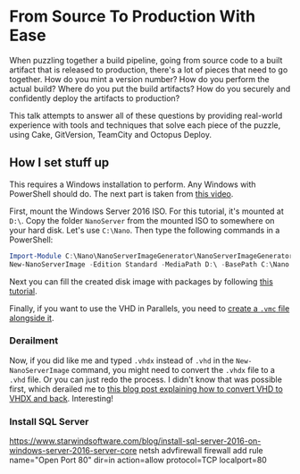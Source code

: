 # From Source To Production With Ease

When puzzling together a build pipeline, going from source code to a built
artifact that is released to production, there's a lot of pieces that need
to go together. How do you mint a version number? How do you perform the
actual build? Where do you put the build artifacts? How do you securely
and confidently deploy the artifacts to production?

This talk attempts to answer all of these questions by providing real-world
experience with tools and techniques that solve each piece of the puzzle,
using Cake, GitVersion, TeamCity and Octopus Deploy.

## How I set stuff up

This requires a Windows installation to perform. Any Windows with PowerShell
should do. The next part is taken from [this video](https://youtu.be/I0yCfiVh6aw).

First, mount the Windows Server 2016 ISO. For this tutorial, it's mounted at
`D:\`. Copy the folder `NanoServer` from the mounted ISO to somewhere on
your hard disk. Let's use `C:\Nano`. Then type the following commands in a
PowerShell:

```powershell
Import-Module C:\Nano\NanoServerImageGenerator\NanoServerImageGenerator.psm1
New-NanoServerImage -Edition Standard -MediaPath D:\ -BasePath C:\Nano -TargetPath C:\Nano\windows-nano-server-01.vhd -DeploymentType Guest -ComputerName NANOSERVER -Storage -Package Microsoft-NanoServer-Guest-Package
```
Next you can fill the created disk image with packages by following
[this tutorial](https://www.petri.com/how-to-install-windows-server-2016-nano-in-a-vm).

Finally, if you want to use the VHD in Parallels, you need to
[create a `.vmc` file alongside it](https://stackoverflow.com/a/5176279/61818).

### Derailment

Now, if you did like me and typed `.vhdx` instead of `.vhd` in the
`New-NanoServerImage` command, you might need to convert the `.vhdx` file
to a `.vhd` file. Or you can just redo the process. I didn't know that
was possible first, which derailed me to [this blog post explaining how
to convert VHD to VHDX and back](http://itproctology.blogspot.no/2013/03/converting-vhdx-vhd-and-back-without.html). Interesting!

### Install SQL Server

https://www.starwindsoftware.com/blog/install-sql-server-2016-on-windows-server-2016-server-core
 netsh advfirewall firewall add rule name="Open Port 80" dir=in action=allow protocol=TCP localport=80